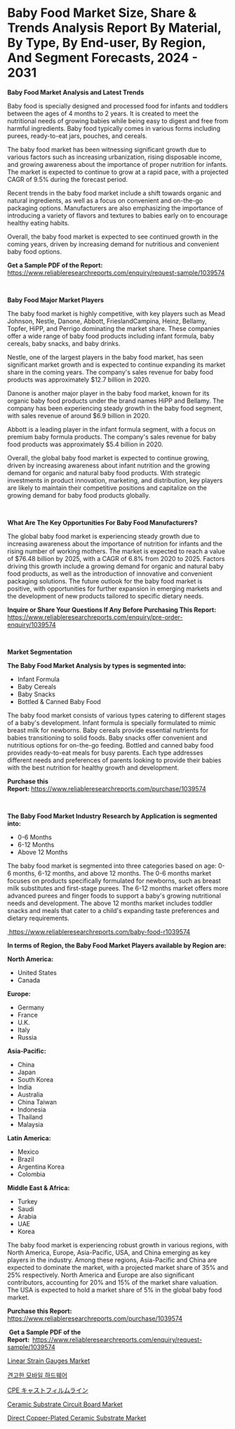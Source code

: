 <p><h1>Baby Food Market Size, Share & Trends Analysis Report By Material, By Type, By End-user, By Region, And Segment Forecasts, 2024 - 2031</h1></p><p><strong>Baby Food Market Analysis and Latest Trends</strong></p>
<p><p>Baby food is specially designed and processed food for infants and toddlers between the ages of 4 months to 2 years. It is created to meet the nutritional needs of growing babies while being easy to digest and free from harmful ingredients. Baby food typically comes in various forms including purees, ready-to-eat jars, pouches, and cereals.</p><p>The baby food market has been witnessing significant growth due to various factors such as increasing urbanization, rising disposable income, and growing awareness about the importance of proper nutrition for infants. The market is expected to continue to grow at a rapid pace, with a projected CAGR of 9.5% during the forecast period.</p><p>Recent trends in the baby food market include a shift towards organic and natural ingredients, as well as a focus on convenient and on-the-go packaging options. Manufacturers are also emphasizing the importance of introducing a variety of flavors and textures to babies early on to encourage healthy eating habits.</p><p>Overall, the baby food market is expected to see continued growth in the coming years, driven by increasing demand for nutritious and convenient baby food options.</p></p>
<p><strong>Get a Sample PDF of the Report:&nbsp;</strong> <a href="https://www.reliableresearchreports.com/enquiry/request-sample/1039574">https://www.reliableresearchreports.com/enquiry/request-sample/1039574</a></p>
<p>&nbsp;</p>
<p><strong>Baby Food Major Market Players</strong></p>
<p><p>The baby food market is highly competitive, with key players such as Mead Johnson, Nestle, Danone, Abbott, FrieslandCampina, Heinz, Bellamy, Topfer, HiPP, and Perrigo dominating the market share. These companies offer a wide range of baby food products including infant formula, baby cereals, baby snacks, and baby drinks.</p><p>Nestle, one of the largest players in the baby food market, has seen significant market growth and is expected to continue expanding its market share in the coming years. The company's sales revenue for baby food products was approximately $12.7 billion in 2020.</p><p>Danone is another major player in the baby food market, known for its organic baby food products under the brand names HiPP and Bellamy. The company has been experiencing steady growth in the baby food segment, with sales revenue of around $6.9 billion in 2020.</p><p>Abbott is a leading player in the infant formula segment, with a focus on premium baby formula products. The company's sales revenue for baby food products was approximately $5.4 billion in 2020.</p><p>Overall, the global baby food market is expected to continue growing, driven by increasing awareness about infant nutrition and the growing demand for organic and natural baby food products. With strategic investments in product innovation, marketing, and distribution, key players are likely to maintain their competitive positions and capitalize on the growing demand for baby food products globally.</p></p>
<p>&nbsp;</p>
<p><strong>What Are The Key Opportunities For Baby Food Manufacturers?</strong></p>
<p><p>The global baby food market is experiencing steady growth due to increasing awareness about the importance of nutrition for infants and the rising number of working mothers. The market is expected to reach a value of $76.48 billion by 2025, with a CAGR of 6.8% from 2020 to 2025. Factors driving this growth include a growing demand for organic and natural baby food products, as well as the introduction of innovative and convenient packaging solutions. The future outlook for the baby food market is positive, with opportunities for further expansion in emerging markets and the development of new products tailored to specific dietary needs.</p></p>
<p><strong>Inquire or Share Your Questions If Any Before Purchasing This Report:</strong> <a href="https://www.reliableresearchreports.com/enquiry/pre-order-enquiry/1039574">https://www.reliableresearchreports.com/enquiry/pre-order-enquiry/1039574</a></p>
<p>&nbsp;</p>
<p><strong>Market Segmentation</strong></p>
<p><strong>The Baby Food Market Analysis by types is segmented into:</strong></p>
<p><ul><li>Infant Formula</li><li>Baby Cereals</li><li>Baby Snacks</li><li>Bottled & Canned Baby Food</li></ul></p>
<p><p>The baby food market consists of various types catering to different stages of a baby's development. Infant formula is specially formulated to mimic breast milk for newborns. Baby cereals provide essential nutrients for babies transitioning to solid foods. Baby snacks offer convenient and nutritious options for on-the-go feeding. Bottled and canned baby food provides ready-to-eat meals for busy parents. Each type addresses different needs and preferences of parents looking to provide their babies with the best nutrition for healthy growth and development.</p></p>
<p><strong>Purchase this Report:&nbsp;</strong><a href="https://www.reliableresearchreports.com/purchase/1039574">https://www.reliableresearchreports.com/purchase/1039574</a></p>
<p>&nbsp;</p>
<p><strong>The Baby Food Market Industry Research by Application is segmented into:</strong></p>
<p><ul><li>0-6 Months</li><li>6-12 Months</li><li>Above 12 Months</li></ul></p>
<p><p>The baby food market is segmented into three categories based on age: 0-6 months, 6-12 months, and above 12 months. The 0-6 months market focuses on products specifically formulated for newborns, such as breast milk substitutes and first-stage purees. The 6-12 months market offers more advanced purees and finger foods to support a baby's growing nutritional needs and development. The above 12 months market includes toddler snacks and meals that cater to a child's expanding taste preferences and dietary requirements.</p></p>
<p><a href="https://www.reliableresearchreports.com/baby-food-r1039574">&nbsp;https://www.reliableresearchreports.com/baby-food-r1039574</a></p>
<p><strong>In terms of Region, the Baby Food Market Players available by Region are:</strong></p>
<p>
    <p> <strong> North America: </strong>
        <ul>
            <li>United States</li>
            <li>Canada</li>
        </ul>
        </p> 
    <p> <strong> Europe: </strong>
        <ul>
            <li>Germany</li>
            <li>France</li>
            <li>U.K.</li>
            <li>Italy</li>
            <li>Russia</li>
        </ul>
        </p> 
    <p> <strong> Asia-Pacific: </strong>
        <ul>
            <li>China</li>
            <li>Japan</li>
            <li>South Korea</li>
            <li>India</li>
            <li>Australia</li>
            <li>China Taiwan</li>
            <li>Indonesia</li>
            <li>Thailand</li>
            <li>Malaysia</li>
        </ul>
        </p> 
    <p> <strong> Latin America: </strong>
        <ul>
            <li>Mexico</li>
            <li>Brazil</li>
            <li>Argentina Korea</li>
            <li>Colombia</li>
        </ul>
        </p> 
    <p> <strong> Middle East & Africa: </strong>
        <ul>
            <li>Turkey</li>
            <li>Saudi</li>
            <li>Arabia</li>
            <li>UAE</li>
            <li>Korea</li>
        </ul>
    </p>
    </p>
<p><p>The baby food market is experiencing robust growth in various regions, with North America, Europe, Asia-Pacific, USA, and China emerging as key players in the industry. Among these regions, Asia-Pacific and China are expected to dominate the market, with a projected market share of 35% and 25% respectively. North America and Europe are also significant contributors, accounting for 20% and 15% of the market share valuation. The USA is expected to hold a market share of 5% in the global baby food market.</p></p>
<p><strong>Purchase this Report: </strong><a href="https://www.reliableresearchreports.com/purchase/1039574">https://www.reliableresearchreports.com/purchase/1039574</a></p>
<p>&nbsp;<strong>Get a Sample PDF of the Report:&nbsp;&nbsp;</strong><a href="https://www.reliableresearchreports.com/enquiry/request-sample/1039574">https://www.reliableresearchreports.com/enquiry/request-sample/1039574</a></p>
<p><strong></strong></p>
<p><p><a href="https://issuu.com/reportprime-2/docs/linear-strain-gauges-market-size-2030.pptx">Linear Strain Gauges Market</a></p><p><a href="https://github.com/trmesnao7959541/Market-Research-Report-List-2/blob/main/1729653160698.md">견고한 모바일 하드웨어</a></p><p><a href="https://github.com/mm14022023/Market-Research-Report-List-1/blob/main/1911359150778.md">CPE キャストフィルムライン</a></p><p><a href="https://github.com/sahltyb2/Market-Research-Report-List-1/blob/main/ceramic-substrate-circuit-board-market.md">Ceramic Substrate Circuit Board Market</a></p><p><a href="https://github.com/setiawananhar13/Market-Research-Report-List-1/blob/main/direct-copper-plated-ceramic-substrate-market.md">Direct Copper-Plated Ceramic Substrate Market</a></p></p>